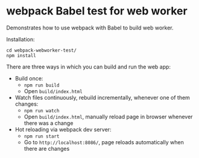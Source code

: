 # webpack Babel test for web worker

Demonstrates how to use webpack with Babel to build web worker.

Installation:

```
cd webpack-webworker-test/
npm install
```

There are three ways in which you can build and run the web app:

* Build once:
    * `npm run build`
    * Open `build/index.html`
* Watch files continuously, rebuild incrementally, whenever one of them changes:
    * `npm run watch`
    * Open `build/index.html`, manually reload page in browser whenever there was a change
* Hot reloading via webpack dev server:
    * `npm run start`
    * Go to `http://localhost:8086/`, page reloads automatically when there are changes
